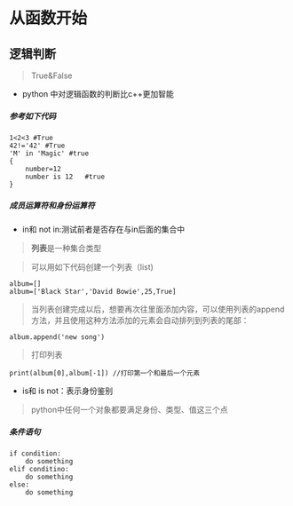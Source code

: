 # 从函数开始

## 逻辑判断
> True&False
- python 中对逻辑函数的判断比c++更加智能
##### 参考如下代码
```
1<2<3 #True
42!='42' #True
'M' in 'Magic' #true
{
    number=12
    number is 12   #true
}
```
##### 成员运算符和身份运算符
- in和 not in:测试前者是否存在与in后面的集合中

> **列表**是一种集合类型
    
> 可以用如下代码创建一个列表（list)
```
album=[]
album=['Black Star','David Bowie',25,True]
```
> 当列表创建完成以后，想要再次往里面添加内容，可以使用列表的append方法，并且使用这种方法添加的元素会自动排列到列表的尾部：
```
album.append('new song')
```
> 打印列表
```
print(album[0],album[-1]) //打印第一个和最后一个元素
```
- is和 is not：表示身份鉴别
> python中任何一个对象都要满足身份、类型、值这三个点

##### 条件语句
```
if condition:
    do something
elif conditino:
    do something
else:
    do something
```
